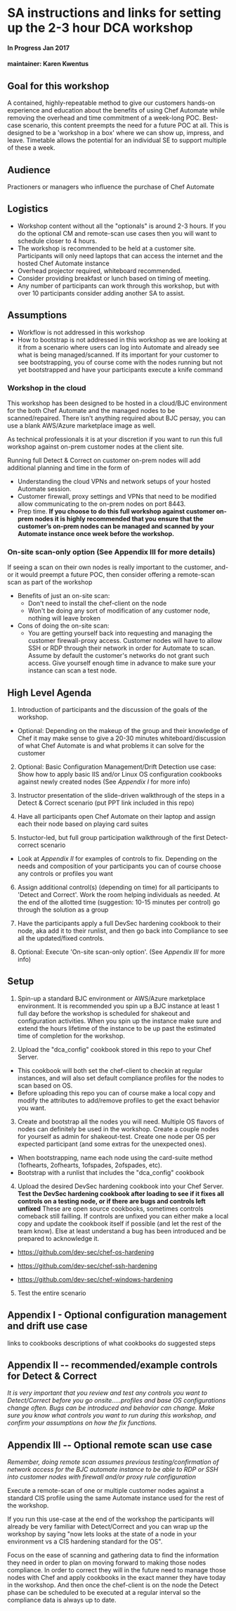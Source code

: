 # SA instructions and links for setting up the 2-3 hour DCA workshop

#### In Progress Jan 2017
#### maintainer: Karen Kwentus

## Goal for this workshop
A contained, highly-repeatable method to give our customers hands-on experience and education about the benefits of using Chef Automate while removing the overhead and time commitment of a week-long POC.   Best-case scenario, this content preempts the need for a future POC at all.   This is designed to be a 'workshop in a box' where we can show up, impress, and leave.  Timetable allows the potential for an individual SE to support multiple of these a week.   


## Audience
Practioners or managers who influence the purchase of Chef Automate

## Logistics 
* Workshop content without all the "optionals" is around 2-3 hours.   If you do the optional CM and remote-scan use cases then you will want to schedule closer to 4 hours.  
* The workshop is recommended to be held at a customer site.  Participants will only need laptops that can access the internet and the hosted Chef Automate instance   
* Overhead projector required, whiteboard recommended.    
* Consider providing breakfast or lunch based on timing of meeting.   
* Any number of participants can work through this workshop, but with over 10 participants consider adding another SA to assist.

 
## Assumptions
* Workflow is not addressed in this workshop
* How to bootstrap is not addressed in this workshop as we are looking at it from a scenario where users can log into Automate and already see what is being managed/scanned.  If its important for your customer to see bootstrapping, you of course come with the nodes running but not yet bootstrapped and have your participants execute a knife command


### Workshop in the cloud
This workshop has been designed to be hosted in a cloud/BJC environment for the both Chef Automate and the managed nodes to be scanned/repaired.  There isn't anything required about BJC persay, you can use a blank AWS/Azure marketplace image as well.

As technical professionals it is at your discretion if you want to run this full workshop against on-prem customer nodes at the client site.   

Running full Detect & Correct on customer on-prem nodes will add additional planning and time in the form of
* Understanding the cloud VPNs and network setups of your hosted Automate session.
* Customer firewall, proxy settings and VPNs that need to be modified allow communicating to the on-prem nodes on port 8443. 
* Prep time.    **If you choose to do this full workshop against customer on-prem nodes it is highly recommended that you ensure that the customer’s on-prem nodes can be managed and scanned by your Automate instance once week before the workshop.**


### On-site scan-only option (See Appendix III for more details)
If seeing a scan on their own nodes is really important to the customer, and-or it would preempt a future POC, then consider offering a remote-scan scan as part of the workshop
* Benefits of just an on-site scan:
    - Don't need to install the chef-client on the node
    - Won't be doing any sort of modification of any customer node, nothing will leave broken
* Cons of doing the on-site scan:
    - You are getting yourself back into requesting and managing the customer firewall-proxy access.  Customer nodes will have to allow SSH or RDP through their network in order for Automate to scan.  Assume by default the customer's networks do not grant such access. Give yourself enough time in advance to make sure your instance can scan a test node.


## High Level Agenda
1.  Introduction of participants and the discussion of the goals of the workshop.
   * Optional: Depending on the makeup of the group and their knowledge of Chef it may make sense to give a 20-30 minutes whiteboard/discussion of what Chef Automate is and what problems it can solve for the customer

2.  Optional: Basic Configuration Management/Drift Detection use case: Show how to apply basic IIS and/or Linux OS configuration cookbooks against newly created nodes (See *Appendix I* for more info)

3. Instructor presentation of the slide-driven walkthrough of the steps in a Detect & Correct scenario  (put PPT link included in this repo)

4. Have all participants open Chef Automate on their laptop and assign each their node based on playing card suites

5. Instuctor-led, but full group participation walkthrough of the first Detect-correct scenario
  * Look at *Appendix II* for examples of controls to fix.  Depending on the needs and composition of your participants you can of course choose any controls or profiles you want

6. Assign additional control(s) (depending on time) for all participants to 'Detect and Correct'.  Work the room helping individuals as needed.  At the end of the allotted time (suggestion: 10-15 minutes per control) go through the solution as a group

7. Have the participants apply a full DevSec hardening cookbook to their node, aka add it to their runlist, and then go back into Compliance to see all the updated/fixed controls.


8.  Optional: Execute 'On-site scan-only option'.  (See *Appendix III* for more info)




## Setup
1.	Spin-up a standard BJC environment or AWS/Azure marketplace environment.  It is recommended you spin up a BJC instance at least 1 full day before the workshop is scheduled for shakeout and configuration activities.   When you spin up the instance make sure and extend the hours lifetime of the instance to be up past the estimated time of completion for the workshop.

2. Upload the "dca_config" cookbook stored in this repo to your Chef Server.
* This cookbook will both set the chef-client to checkin at regular instances, and will also set default compliance profiles for the nodes to scan based on OS.  
* Before uploading this repo you can of course make a local copy and modify the attributes to add/remove profiles to get the exact behavior you want.

3.	Create and bootstrap all the nodes you will need.  Multiple OS flavors of nodes can definitely be used in the workshop. Create a couple nodes for yourself as admin for shakeout-test. Create one node per OS per expected participant (and some extras for the unexpected ones).  
* When bootstrapping, name each node using the card-suite method (1ofhearts, 2ofhearts, 1ofspades, 2ofspades, etc).    
* Bootstrap with a runlist that includes the "dca_config" cookbook


4. Upload the desired DevSec hardening cookbook into your Chef Server.
**Test the DevSec hardening cookbook after loading to see if it fixes all controls on a testing node, or if there are bugs and controls left unfixed**  These are open source cookbooks, sometimes controls comeback still failling.  If controls are unfixed you can either make a local copy and update the cookbook itself if possible (and let the rest of the team know).  Else at least understand a bug has been introduced and be prepared to acknowledge it.

* https://github.com/dev-sec/chef-os-hardening

* https://github.com/dev-sec/chef-ssh-hardening

* https://github.com/dev-sec/chef-windows-hardening

5. Test the entire scenario

## Appendix I - Optional configuration management and drift use case
links to cookbooks
descriptions of what cookbooks do
suggested steps

## Appendix II -- recommended/example controls for Detect & Correct 
*It is very important that you review and test any controls you want to Detect/Correct before you go onsite.....profiles and base OS configurations change often.  Bugs can be introduced and behavior can change.  Make sure you know what controls you want to run during this workshop, and confirm your assumptions on how the fix functions.*



## Appendix III -- Optional remote scan use case
*Remember, doing remote scan assumes previous testing/confirmation of network access for the BJC automate instance to be able to RDP or SSH into customer nodes with firewall and/or proxy rule configuration*

 Execute a remote-scan of one or multiple customer nodes against a standard CIS profile using the same Automate instance used for the rest of the workshop.  

 If you run this use-case at the end of the workshop the participants will already be very familiar with Detect/Correct and you can wrap up the workshop by saying "now lets looks at the state of a node in your environment vs a CIS hardening standard for the OS".  

Focus on the ease of scanning and gathering data to find the information they need in order to plan on moving forward to making those nodes compliance.  In order to correct they will in the future need to manage those nodes with Chef and apply cookbooks in the exact manner they have today in the workshop.  And then once the chef-client is on the node the Detect phase can be scheduled to be executed at a regular interval so the compliance data is always up to date.





